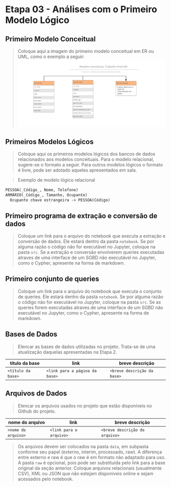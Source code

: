 # Etapa 03 - Análises com o Primeiro Modelo Lógico

## Primeiro Modelo Conceitual

> Coloque aqui a imagem do primeiro modelo conceitual em ER ou UML, como o exemplo a seguir:
> ![ER](./Diagrams/er.png)

## Primeiros Modelos Lógicos

> Coloque aqui os primeiros modelos lógicos dos bancos de dados relacionados aos modelos conceituais. Para o modelo relacional, sugere-se o formato a seguir. Para outros modelos lógicos o formato é livre, pode ser adotado aqueles apresentados em sala.

> Exemplo de modelo lógico relacional
~~~
PESSOA(_Código_, Nome, Telefone)
ARMÁRIO(_Código_, Tamanho, Ocupante)
  Ocupante chave estrangeira -> PESSOA(Código)
~~~

## Primeiro programa de extração e conversão de dados

> Coloque um link para o arquivo do notebook que executa a extração e conversão de dados. Ele estará dentro da pasta `notebook`. Se por alguma razão o código não for executável no Jupyter, coloque na pasta `src`. Se a extração e conversão envolverem queries executadas atraves de uma interface de um SGBD não executável no Jupyter, como o Cypher, apresente na forma de markdown.

## Primeiro conjunto de queries

> Coloque um link para o arquivo do notebook que executa o conjunto de queries. Ele estará dentro da pasta `notebook`. Se por alguma razão o código não for executável no Jupyter, coloque na pasta `src`. Se as queries forem executadas atraves de uma interface de um SGBD não executável no Jupyter, como o Cypher, apresente na forma de markdown.

## Bases de Dados
> Elencar as bases de dados utilizadas no projeto. Trata-se de uma atualização daquelas apresentadas na Etapa 2.

título da base | link | breve descrição
----- | ----- | -----
`<título da base>` | `<link para a página da base>` | `<breve descrição da base>`


## Arquivos de Dados
> Elencar os arquivos usados no projeto que estão disponíveis no Github do projeto.

nome do arquivo | link | breve descrição
----- | ----- | -----
`<nome do arquivo>` | `<link para o arquivo>` | `<breve descrição do arquivo>`

> Os arquivos devem ser colocados na pasta `data`, em subpasta conforme seu papel (externo, interim, processado, raw). A diferença entre externo e raw é que o raw é em formato não adaptado para uso. A pasta `raw` é opcional, pois pode ser substituída pelo link para a base original da seção anterior.
> Coloque arquivos relacionais (usualmente CSV), XML ou JSON que não estejam disponíveis online e sejam acessados pelo notebook.
